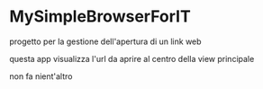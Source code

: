 # MySimpleBrowserForIT
progetto per la gestione dell'apertura di un link web 

questa app visualizza l'url da aprire al centro della view principale

non fa nient'altro